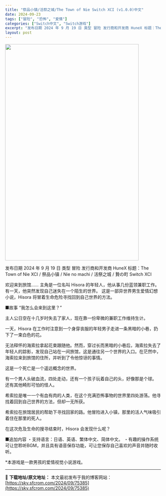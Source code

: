 ```yaml
---
title: "祭品小镇/活祭之城/The Town of Nie Switch XCI (v1.0.0)中文"
date: 2024-09-23
tags: ["冒险", "恐怖", "爱情"]
categories: ["Switch中文", "Switch游戏"]
excerpt: "发布日期 2024 年 9 月 19 日 类型 冒险 发行商和开发商 HuneX 标题：The Town of Nie XCI / 祭品小镇 / Nie no machi / 活祭之城 / 贄の町 Switch XCI 欢迎来到旅馆…… 主角是一位名叫 Hisora 的年轻人，他从事几份蓝领兼职工作&hellip;"
layout: post
---
```


<img class="aligncenter size-full wp-image-75386" src="https://sky.sfcrom.com/wp-content/uploads/2024/09/2024092307542855.webp" alt="" width="432" height="700" />

发布日期 2024 年 9 月 19 日
类型 冒险
发行商和开发商 HuneX
标题：The Town of Nie XCI / 祭品小镇 / Nie no machi / 活祭之城 / 贄の町 Switch XCI

欢迎来到旅馆……
主角是一位名叫 Hisora 的年轻人，他从事几份蓝领兼职工作。有一天，他突然发现自己迷失在一个陌生的世界。
这是一部异世界男生爱情幻想小说，Hisora 将冒着生命危险寻找回到自己世界的方法。

■故事
“我怎么会来到这里？”

主人公日空在十几岁时失去了家人，现在靠一份卑微的兼职工作维持生计。

一天，Hisora 在工作时注意到一个身穿丧服的年轻男子走进一条黑暗的小巷，扔下了一束白色的花。

无法释怀的海索拉拿起花束跟随他。然而，穿过长而黑暗的小巷后，海索拉失去了年轻人的踪影，发现自己站在一间旅馆，这是通往另一个世界的入口。在茫然中，海索拉来到旅馆的住所，并听到了令他惊讶的事情。

这是一个死亡是一个遥远概念的世界。

有一个男人头破血流，四处走动，还有一个孩子玩着自己的头，好像那是个球。
还有其他畸形可怕的怪人。

希索拉是唯一一个有血有肉的人类，在这个充满恐怖事物的世界里四处游荡。他寻找着回到自己世界的方法，但却一无所获。

希索拉在旅馆居民的帮助下寻找回家的路。他冒险进入小镇，那里的活人气味吸引着住在那里的死人。

在这次危及生命的搜寻结束时，Hisora 会发现什么呢？

■追加内容
・支持语言：日语、英语、繁体中文、简体中文。
・有趣的操作系统可让您聆听BGM，并且具有语音保存功能，可让您保存自己喜欢的声音并随时收听。

*本游戏是一款男孩的爱情视觉小说游戏。

---
📖 **下载地址/原文地址：** 本文最初发布于我的博客网站：[https://sky.sfcrom.com/2024/09/75385](https://sky.sfcrom.com/2024/09/75385)
